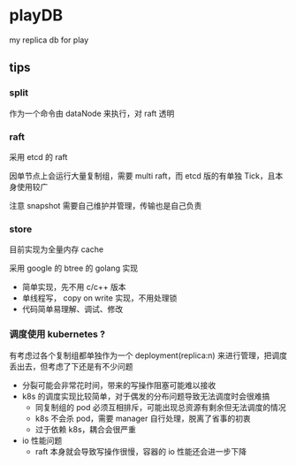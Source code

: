 # playDB
my replica db for play

## tips

### split

作为一个命令由 dataNode 来执行，对 raft 透明

### raft

采用 etcd 的 raft

因单节点上会运行大量复制组，需要 multi raft，而 etcd 版的有单独 Tick，且本身使用较广

注意 snapshot 需要自己维护并管理，传输也是自己负责

### store

目前实现为全量内存 cache

采用 google 的 btree 的 golang 实现

- 简单实现，先不用 c/c++ 版本
- 单线程写， copy on write 实现，不用处理锁
- 代码简单易理解、调试、修改

### 调度使用 kubernetes ?

有考虑过各个复制组都单独作为一个 deployment(replica:n) 来进行管理，把调度丢出去，但考虑了下还是有不少问题

- 分裂可能会非常花时间，带来的写操作阻塞可能难以接收
- k8s 的调度实现比较简单，对于偶发的分布问题导致无法调度时会很难搞
  - 同复制组的 pod 必须互相排斥，可能出现总资源有剩余但无法调度的情况
  - k8s 不会杀 pod，需要 manager 自行处理，脱离了省事的初衷
  - 过于依赖 k8s，耦合会很严重
- io 性能问题
  - raft 本身就会导致写操作很慢，容器的 io 性能还会进一步下降
